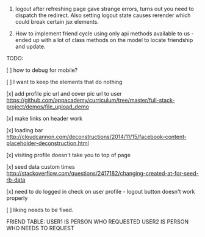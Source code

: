 1. logout after refreshing page gave strange errors, turns out you need to dispatch the redirect. Also setting logout state causes rerender which could break certain jsx elements.

2. How to implement friend cycle using only api methods available to us - ended up with a lot of class methods on the model to locate friendship and update.

TODO:

[ ] how to debug for mobile?

[ ] I want to keep the elements that do nothing

[x] add profile pic url and cover pic url to user
https://github.com/appacademy/curriculum/tree/master/full-stack-project/demos/file_upload_demo

[x] make links on header work

[x] loading bar
http://cloudcannon.com/deconstructions/2014/11/15/facebook-content-placeholder-deconstruction.html

[x] visiting profile doesn't take you to top of page

[x] seed data custom times
http://stackoverflow.com/questions/2417182/changing-created-at-for-seed-rb-data

[x] need to do logged in check on user profile - logout button doesn't work properly

[ ] liking needs to be fixed.

FRIEND TABLE:
USER1 IS PERSON WHO REQUESTED
USER2 IS PERSON WHO NEEDS TO REQUEST
